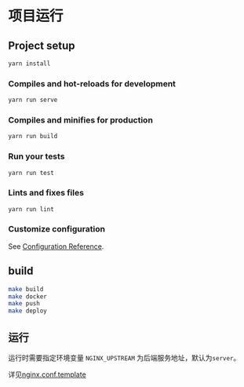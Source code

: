 # 项目运行

## Project setup

```sh
yarn install
```

### Compiles and hot-reloads for development

```sh
yarn run serve
```

### Compiles and minifies for production

```sh
yarn run build
```

### Run your tests

```sh
yarn run test
```

### Lints and fixes files

```sh
yarn run lint
```

### Customize configuration

See [Configuration Reference](https://cli.vuejs.org/config/).

## build

```sh
make build
make docker
make push
make deploy
```

## 运行

运行时需要指定环境变量 `NGINX_UPSTREAM` 为后端服务地址，默认为`server`。

详见[nginx.conf.template](./nginx.conf.template)
